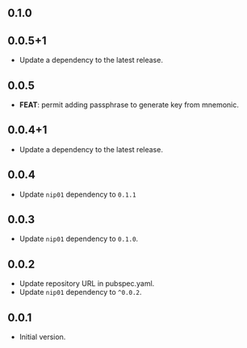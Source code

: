 ## 0.1.0

## 0.0.5+1

 - Update a dependency to the latest release.

## 0.0.5

 - **FEAT**: permit adding passphrase to generate key from mnemonic.

## 0.0.4+1

 - Update a dependency to the latest release.

## 0.0.4

- Update `nip01` dependency to `0.1.1`

## 0.0.3

- Update `nip01` dependency to `0.1.0`.

## 0.0.2

- Update repository URL in pubspec.yaml.
- Update `nip01` dependency to `^0.0.2`.

## 0.0.1

- Initial version.
